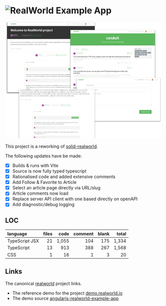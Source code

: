 # ![RealWorld Example App](logo.png)

![](./docs/img/real-world.png)

This project is a reworking of [solid-realworld].

The following updates have be made:

- [X] Builds & runs with Vite
- [X] Source is now fully typed typescript
- [X] Rationalised code and added extensive comments
- [X] Add Follow & Favorite to Article
- [X] Select an article page directly via URL/slug
- [X] Article comments now load
- [X] Replace server API client with one based directly on openAPI
- [X] Add diagnostic/debug logging

## LOC

| language | files | code | comment | blank | total |
| :--- | ---: | ---: | ---: | ---: | ---: |
| TypeScript JSX | 21 | 1,055 | 104 | 175 | 1,334 |
| TypeScript | 13 | 913 | 388 | 267 | 1,568 |
| CSS | 1 | 16 | 1 | 3 | 20 |

## Links

The canonical [realworld] project links.

* The reference demo for the project [demo.realworld.io]
* The demo source [angularjs-realworld-example-app]

[angularjs-realworld-example-app]: https://github.com/gothinkster/angularjs-realworld-example-app
[demo.realworld.io]: https://demo.realworld.io/#/
[realworld]:https://github.com/gothinkster/realworld
[solid-realworld]: https://github.com/solidjs/solid-realworld

